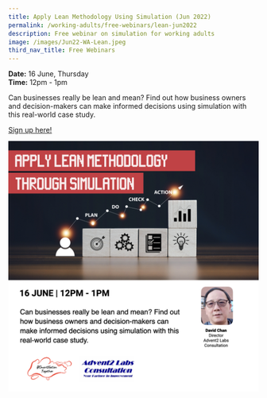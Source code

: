 ```yaml
---
title: Apply Lean Methodology Using Simulation (Jun 2022)
permalink: /working-adults/free-webinars/lean-jun2022
description: Free webinar on simulation for working adults
image: /images/Jun22-WA-Lean.jpeg
third_nav_title: Free Webinars
---
```

**Date:** 16 June, Thursday
<br> **Time:** 12pm - 1pm

Can businesses really be lean and mean? Find out how business owners and decision-makers can make informed decisions using simulation with this real-world case study.   

[Sign up here!](https://go.gov.sg/wa-lean-jun22)

![Free webinar on simulation for working adults](/images/Jun22-Updated-WA-Lean.jpeg)